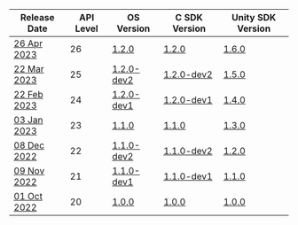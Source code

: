 | Release Date                                                               | API Level | OS Version                                                          | C SDK Version                                                        | Unity SDK Version                                                     |
| -------------------------------------------------------------------------- | --------- | ------------------------------------------------------------------- | -------------------------------------------------------------------- | --------------------------------------------------------------------- |
| [26 Apr 2023](/docs/releases/release-2023-april/april-release-notes)       | 26        | [1.2.0](/docs/releases/release-2023-april/os-release-notes)    | [1.2.0](/docs/releases/release-2023-april/sdk-release-notes)    | [1.6.0](/docs/releases/release-2023-april/unity-sdk-release-notes)    |
| [22 Mar 2023](/docs/releases/release-2023-march/march-release-notes)       | 25        | [1.2.0-dev2](/docs/releases/release-2023-march/os-release-notes)    | [1.2.0-dev2](/docs/releases/release-2023-march/sdk-release-notes)    | [1.5.0](/docs/releases/release-2023-march/unity-sdk-release-notes)    |
| [22 Feb 2023](/docs/releases/release-2023-february/february-release-notes) | 24        | [1.2.0-dev1](/docs/releases/release-2023-february/os-release-notes) | [1.2.0-dev1](/docs/releases/release-2023-february/sdk-release-notes) | [1.4.0](/docs/releases/release-2023-february/unity-sdk-release-notes) |
| [03 Jan 2023](/docs/releases/release-2023-january/january-release-notes)   | 23        | [1.1.0](/docs/releases/release-2023-january/os-release-notes)       | [1.1.0](/docs/releases/release-2023-january/sdk-release-notes)       | [1.3.0](/docs/releases/release-2023-january/unity-sdk-release-notes)  |
| [08 Dec 2022](/docs/releases/release-2022-december/december-release-notes) | 22        | [1.1.0-dev2](/docs/releases/release-2022-december/os-release-notes) | [1.1.0-dev2](/docs/releases/release-2022-december/sdk-release-notes) | [1.2.0](/docs/releases/release-2022-december/unity-sdk-release-notes) |
| [09 Nov 2022](/docs/releases/release-2022-november/november-release-notes) | 21        | [1.1.0-dev1](/docs/releases/release-2022-november/os-release-notes) | [1.1.0-dev1](/docs/releases/release-2022-november/sdk-release-notes) | [1.1.0](/docs/releases/release-2022-november/unity-sdk-release-notes) |
| [01 Oct 2022](/docs/releases/release-2022-october/october-release-notes)   | 20        | [1.0.0](/docs/releases/release-2022-october/os-release-notes)       | [1.0.0](/docs/releases/release-2022-october/sdk-release-notes)       | [1.0.0](/docs/releases/release-2022-october/unity-sdk-release-notes)  |
